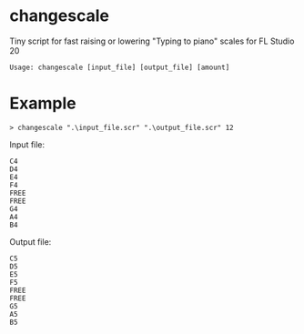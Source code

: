 # changescale
Tiny script for fast raising or lowering "Typing to piano" scales for FL Studio 20
```
Usage: changescale [input_file] [output_file] [amount]
```
# Example
```
> changescale ".\input_file.scr" ".\output_file.scr" 12
```
Input file:
```
C4
D4
E4
F4
FREE
FREE
G4
A4
B4
```
Output file:
```
C5
D5
E5
F5
FREE
FREE
G5
A5
B5
```
